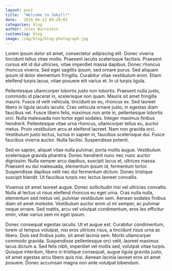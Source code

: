 ```yaml
---
layout: post
title:  "Welcome to Jekyll!"
date:   2016-06-22 09:20:03
categories: blog
author: Jules Burnstein
customslug: blog
image: /img/blog/blog-photograph.jpg
---
```


Lorem ipsum dolor sit amet, consectetur adipiscing elit. Donec viverra tincidunt tellus vitae mollis. Praesent iaculis scelerisque facilisis. Praesent cursus elit id dui ultricies, vitae imperdiet massa dapibus. Donec rhoncus rhoncus viverra. Sed eget sagittis ipsum, sed ornare purus. Sed aliquam ipsum id dolor elementum fringilla. Curabitur vitae vestibulum enim. Etiam eleifend turpis lacus, vitae posuere elit varius et. In ut turpis ligula.

Pellentesque ullamcorper lobortis justo non lobortis. Praesent nulla justo, commodo id placerat in, scelerisque non quam. Mauris sit amet fringilla mauris. Fusce id velit vehicula, tincidunt ex eu, rhoncus ex. Sed laoreet libero in ligula iaculis iaculis. Cras vehicula ornare justo, in egestas diam faucibus vel. Fusce libero felis, maximus non ante in, pellentesque lobortis orci. Nulla malesuada non tortor eget sodales. Integer maximus finibus hendrerit. Pellentesque vitae urna rhoncus, ullamcorper tellus eu, auctor metus. Proin vestibulum arcu at eleifend laoreet. Nam non gravida orci. Vestibulum justo lectus, luctus in sapien in, faucibus scelerisque dui. Fusce faucibus viverra auctor. Nulla facilisi. Suspendisse potenti.

Sed ex sapien, aliquet vitae nulla pulvinar, porta mollis augue. Vestibulum scelerisque gravida pharetra. Donec hendrerit nunc nec nunc auctor dignissim. Nulla semper arcu dapibus, suscipit lacus et, ultrices massa. Praesent eu dui malesuada, elementum ipsum id, fermentum tortor. Suspendisse dapibus velit nec dui fermentum dictum. Donec tristique suscipit blandit. Ut faucibus turpis nec lectus laoreet convallis.

Vivamus sit amet laoreet augue. Donec sollicitudin nisi vel ultricies convallis. Nulla at lectus ut risus eleifend rhoncus eu eget urna. Cras nulla nulla, elementum sed metus vel, pulvinar vestibulum sem. Aenean sodales finibus diam sit amet molestie. Vestibulum auctor enim ut mi semper, ac pulvinar neque ornare. Sed mattis, arcu vel volutpat condimentum, eros leo efficitur enim, vitae varius sem mi eget ipsum.

Donec consequat egestas iaculis. Ut et augue est. Curabitur condimentum, lorem ut tempus volutpat, nisi eros ultrices risus, a tincidunt risus urna ac libero. Duis sed finibus justo, sit amet lacinia sem. Morbi ullamcorper commodo gravida. Suspendisse pellentesque orci velit, laoreet maximus lacus dictum a. Sed felis nibh, imperdiet vel mollis sed, volutpat vitae turpis. Quisque interdum, libero in tristique consequat, augue ligula gravida justo, sit amet egestas arcu libero quis nisi. Aenean lacinia laoreet eros sit amet posuere. Donec accumsan magna non ante volutpat bibendum.
